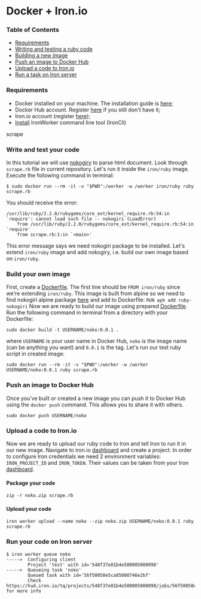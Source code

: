 # Docker + Iron.io
### Table of Contents

- [Requirements](#requirements)
- [Writing and testing a ruby code](#code)
- [Building a new image](#image)
- [Push an image to Docker Hub](#push)
- [Upload a code to Iron.io](#upload)
- [Run a task on Iron server](#queue)

<a id="requirements"></a>
### Requirements
 - Docker installed on your machine. The installation guide is [here](https://docs.docker.com/engine/installation);
 - Docker Hub account. Register [here](https://hub.docker.com/register) if you still don't have it;
 - Iron.io account (register [here](https://hud.iron.io));
 - [Install](http://dev.iron.io/worker/cli/#installing) IronWorker command line tool (IronCli)
 
<a id="code"></a>scrape
### Write and test your code
In this tutorial we will use [nokogiry](http://www.nokogiri.org/) to parse html document. Look through `scrape.rb` file in current repository. Let's run it inside the `iron/ruby` image. Execute the following command in terminal:
```
$ sudo docker run --rm -it -v "$PWD":/worker -w /worker iron/ruby ruby scrape.rb
```
You should receive the error:
```
/usr/lib/ruby/2.2.0/rubygems/core_ext/kernel_require.rb:54:in `require': cannot load such file -- nokogiri (LoadError)
	from /usr/lib/ruby/2.2.0/rubygems/core_ext/kernel_require.rb:54:in `require'
	from scrape.rb:1:in `<main>'
```
This error message says we need nokogiri package to be installed. Let's extend `iron/ruby` image and add nokogiry, i.e. build our own image based on `iron/ruby`.

<a id="image"></a>
### Build your own image
First, create a [Dockerfile](https://github.com/aliklit/iron-docker/blob/master/Dockerfile). The first line should be `FROM iron/ruby` since we're extending `iron/ruby`. This image is built from alpine so we need to find nokogiri alpine package [here](https://pkgs.alpinelinux.org/packages?name=%25nokogiri%25&repo=all&arch=x86_64&maintainer=all) and add to Dockerfile:
`RUN apk add ruby-nokogiri`
Now we are ready to build our image using prepared [Dockerfile](https://github.com/aliklit/iron-docker/blob/master/Dockerfile). Run the following command in terminal from a directory with your Dockerfile:
```
sudo docker build -t USERNAME/noko:0.0.1 .
```
where `USERNAME` is your user name in Docker Hub, `noko` is the image name (can be anything you want) and `0.0.1` is the tag.
Let's run our test ruby script in created image:
```
sudo docker run --rm -it -v "$PWD":/worker -w /worker USERNAME/noko:0.0.1 ruby scrape.rb
```

<a id="push"></a>
### Push an image to Docker Hub
Once you’ve built or created a new image you can push it to Docker Hub using the `docker push` command. This allows you to share it with others.
```
sudo docker push USERNAME/noko
```

<a id="upload"></a>
### Upload a code to Iron.io
Now we are ready to upload our ruby code to Iron and tell Iron to run it in our new image.
Navigate to iron.io [dashboard](https://hud.iron.io/dashboard) and create a project. In order to configure Iron credentials we need 2 environment variables: `IRON_PROJECT_ID` and `IRON_TOKEN`. Their values can be taken from your Iron [dashboard](https://hud.iron.io/dashboard).

<a id="package"></a>
#### Package your code
```
zip -r noko.zip scrape.rb
```

<a id="upload_command"></a>
#### Upload your code
```
iron worker upload --name noko --zip noko.zip USERNAME/noko:0.0.1 ruby scrape.rb
```

<a id="queue"></a>
### Run your code on Iron server
```
$ iron worker queue noko
----->  Configuring client
        Project 'test' with id='548f37e01b4e500005000090'
----->  Queueing task 'noko'
        Queued task with id='56f50050e5ca85000746e2bf'
        Check https://hud.iron.io/tq/projects/548f37e01b4e500005000090/jobs/56f50050e5ca85000746e2bf for more info
```
